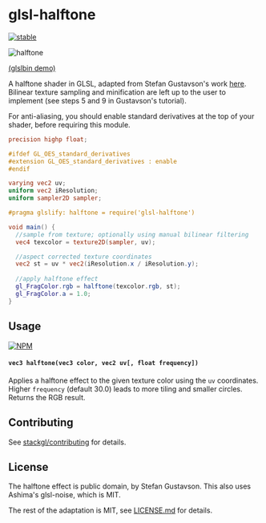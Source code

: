 # glsl-halftone

[![stable](http://badges.github.io/stability-badges/dist/stable.svg)](http://github.com/badges/stability-badges)

![halftone](http://i.imgur.com/GTjatxC.jpg)

[(glslbin demo)](http://glslb.in/s/d48f3d11)

A halftone shader in GLSL, adapted from Stefan Gustavson's work [here](http://webstaff.itn.liu.se/~stegu/webglshadertutorial/shadertutorial.html). Bilinear texture sampling and minification are left up to the user to implement (see steps 5 and 9 in Gustavson's tutorial).

For anti-aliasing, you should enable standard derivatives at the top of your shader, before requiring this module.

```glsl
precision highp float;

#ifdef GL_OES_standard_derivatives
#extension GL_OES_standard_derivatives : enable
#endif

varying vec2 uv;
uniform vec2 iResolution;
uniform sampler2D sampler;

#pragma glslify: halftone = require('glsl-halftone')

void main() {
  //sample from texture; optionally using manual bilinear filtering
  vec4 texcolor = texture2D(sampler, uv);

  //aspect corrected texture coordinates
  vec2 st = uv * vec2(iResolution.x / iResolution.y);
  
  //apply halftone effect
  gl_FragColor.rgb = halftone(texcolor.rgb, st);
  gl_FragColor.a = 1.0;
}
```

## Usage

[![NPM](https://nodei.co/npm/glsl-halftone.png)](https://www.npmjs.com/package/glsl-halftone)

#### `vec3 halftone(vec3 color, vec2 uv[, float frequency])`

Applies a halftone effect to the given texture color using the `uv` coordinates. Higher `frequency` (default 30.0) leads to more tiling and smaller circles. Returns the RGB result. 

## Contributing

See [stackgl/contributing](https://github.com/stackgl/contributing) for details.

## License

The halftone effect is public domain, by Stefan Gustavson. This also uses Ashima's glsl-noise, which is MIT.

The rest of the adaptation is MIT, see [LICENSE.md](http://github.com/stackgl/glsl-halftone/blob/master/LICENSE.md) for details.
